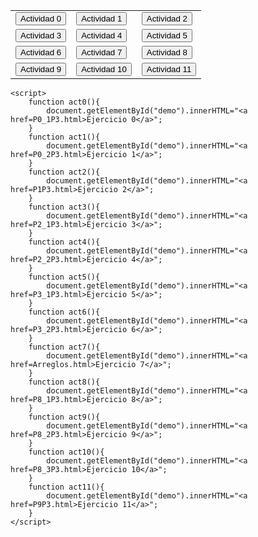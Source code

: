 <!DOCTYPE html>
<html lang="en">
<head>
    <meta charset="UTF-8">
    <meta name="viewport" content="width=device-width, initial-scale=1.0">
    <title>Document</title>
</head>
<body>
    <table>
        <tr>
            <td><button onclick="act0()">Actividad 0 </button></td>
            <td><button onclick="act1()">Actividad 1</button></td>
            <td><button onclick="act2()">Actividad 2</button></td>
        </tr>
        <tr>
            <td><button onclick="act3()">Actividad 3</button></td>
            <td><button onclick="act4()">Actividad 4</button></td>
            <td><button onclick="act5()">Actividad 5</button></td>
        </tr>
        <tr>
            <td><button onclick="act6()">Actividad 6</button></td>
            <td><button onclick="act7()">Actividad 7</button></td>
            <td><button onclick="act8()">Actividad 8</button></td>
        </tr>
        <tr>
            <td><button onclick="act9()">Actividad 9</button></td>
            <td><button onclick="act10()">Actividad 10</button></td>
            <td><button onclick="act11()">Actividad 11</button></td>
        </tr>
        <p id="demo"></p>
    </table>
   
    <script>
        function act0(){
            document.getElementById("demo").innerHTML="<a href=P0_1P3.html>Ejercicio 0</a>";
        }
        function act1(){
            document.getElementById("demo").innerHTML="<a href=P0_2P3.html>Ejercicio 1</a>";
        }
        function act2(){
            document.getElementById("demo").innerHTML="<a href=P1P3.html>Ejercicio 2</a>";
        }
        function act3(){
            document.getElementById("demo").innerHTML="<a href=P2_1P3.html>Ejercicio 3</a>";
        }
        function act4(){
            document.getElementById("demo").innerHTML="<a href=P2_2P3.html>Ejercicio 4</a>";
        }
        function act5(){
            document.getElementById("demo").innerHTML="<a href=P3_1P3.html>Ejercicio 5</a>";
        }
        function act6(){
            document.getElementById("demo").innerHTML="<a href=P3_2P3.html>Ejercicio 6</a>";
        }
        function act7(){
            document.getElementById("demo").innerHTML="<a href=Arreglos.html>Ejercicio 7</a>";
        }
        function act8(){
            document.getElementById("demo").innerHTML="<a href=P8_1P3.html>Ejercicio 8</a>";
        }
        function act9(){
            document.getElementById("demo").innerHTML="<a href=P8_2P3.html>Ejercicio 9</a>";
        }
        function act10(){
            document.getElementById("demo").innerHTML="<a href=P8_3P3.html>Ejercicio 10</a>";
        }
        function act11(){
            document.getElementById("demo").innerHTML="<a href=P9P3.html>Ejercicio 11</a>";
        }
    </script>
</body>
</html>
